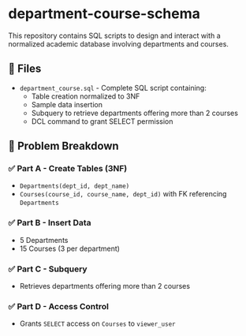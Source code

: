# department-course-schema

This repository contains SQL scripts to design and interact with a normalized academic database involving departments and courses.

## 📂 Files

- `department_course.sql` - Complete SQL script containing:
  - Table creation normalized to 3NF
  - Sample data insertion
  - Subquery to retrieve departments offering more than 2 courses
  - DCL command to grant SELECT permission

## 🧩 Problem Breakdown

### ✅ Part A - Create Tables (3NF)
- `Departments(dept_id, dept_name)`
- `Courses(course_id, course_name, dept_id)` with FK referencing `Departments`

### ✅ Part B - Insert Data
- 5 Departments
- 15 Courses (3 per department)

### ✅ Part C - Subquery
- Retrieves departments offering more than 2 courses

### ✅ Part D - Access Control
- Grants `SELECT` access on `Courses` to `viewer_user`

 


